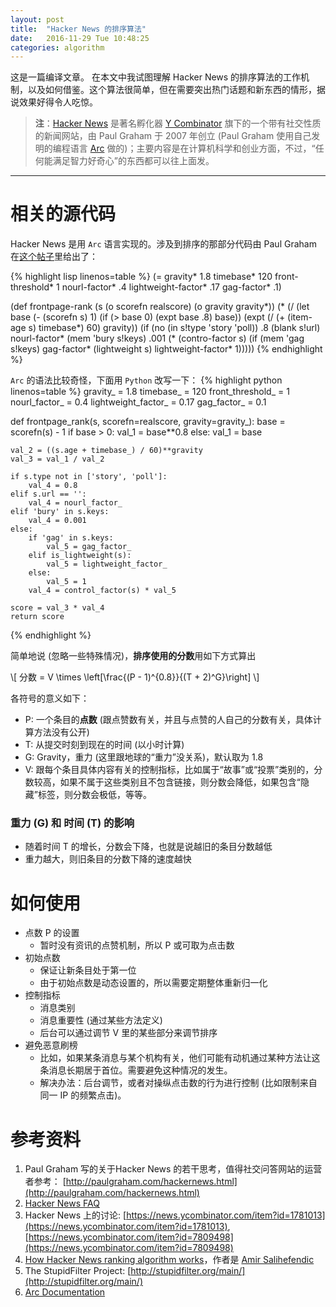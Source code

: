 ```yaml
---
layout: post
title:  "Hacker News 的排序算法"
date:   2016-11-29 Tue 10:48:25
categories: algorithm
---
```


这是一篇编译文章。
在本文中我试图理解 Hacker News 的排序算法的工作机制，以及如何借鉴。这个算法很简单，但在需要突出热门话题和新东西的情形，据说效果好得令人吃惊。

>**注**：[Hacker News](https://news.ycombinator.com/) 是著名孵化器 [Y Combinator](https://www.ycombinator.com/) 旗下的一个带有社交性质的新闻网站，由 Paul Graham 于 2007 年创立 (Paul Graham 使用自己发明的编程语言 [Arc](http://arclanguage.org/) 做的)；主要内容是在计算机科学和创业方面，不过，“任何能满足智力好奇心”的东西都可以往上面发。

<p><hr/></p>


# 相关的源代码

Hacker News 是用 `Arc` 语言实现的。涉及到排序的那部分代码由 Paul Graham 在[这个帖子](https://news.ycombinator.com/item?id=1781013)里给出了：

{% highlight lisp linenos=table %}
(= gravity* 1.8 timebase* 120 front-threshold* 1
   nourl-factor* .4 lightweight-factor* .17 gag-factor* .1)

(def frontpage-rank (s (o scorefn realscore) (o gravity gravity*))
  (* (/ (let base (- (scorefn s) 1)
          (if (> base 0) (expt base .8) base))
        (expt (/ (+ (item-age s) timebase*) 60) gravity))
     (if (no (in s!type 'story 'poll))  .8
         (blank s!url)                  nourl-factor*
         (mem 'bury s!keys)             .001
                                        (* (contro-factor s)
                                           (if (mem 'gag s!keys)
                                                gag-factor*
                                               (lightweight s)
                                                lightweight-factor*
                                               1)))))
{% endhighlight %}

`Arc` 的语法比较奇怪，下面用 `Python` 改写一下：
{% highlight python linenos=table %}
gravity_ = 1.8
timebase_ = 120
front_threshold_ = 1
nourl_factor_ = 0.4
lightweight_factor_ = 0.17
gag_factor_ = 0.1

def frontpage_rank(s, scorefn=realscore, gravity=gravity_):
    base = scorefn(s) - 1
    if base > 0:
        val_1 = base**0.8
    else:
        val_1 = base

    val_2 = ((s.age + timebase_) / 60)**gravity
    val_3 = val_1 / val_2

    if s.type not in ['story', 'poll']:
        val_4 = 0.8
    elif s.url == '':
        val_4 = nourl_factor_
    elif 'bury' in s.keys:
        val_4 = 0.001
    else:
        if 'gag' in s.keys:
            val_5 = gag_factor_
        elif is_lightweight(s):
            val_5 = lightweight_factor_
        else:
            val_5 = 1
        val_4 = control_factor(s) * val_5

    score = val_3 * val_4
    return score
{% endhighlight %}

简单地说 (忽略一些特殊情况)，**排序使用的分数**用如下方式算出

<p>
\[
    分数 = V \times \left[\frac{(P - 1)^{0.8}}{(T + 2)^G}\right]
\]
</p>

各符号的意义如下：

- P: 一个条目的**点数** (跟点赞数有关，并且与点赞的人自己的分数有关，具体计算方法没有公开)
- T: 从提交时刻到现在的时间 (以小时计算)
- G: Gravity，重力 (这里跟地球的“重力”没关系)，默认取为 1.8
- V: 跟每个条目具体内容有关的控制指标，比如属于“故事”或“投票”类别的，分数较高，如果不属于这些类别且不包含链接，则分数会降低，如果包含“隐藏”标签，则分数会极低，等等。

### 重力 (G) 和 时间 (T) 的影响

- 随着时间 T 的增长，分数会下降，也就是说越旧的条目分数越低
- 重力越大，则旧条目的分数下降的速度越快

# 如何使用

- 点数 P 的设置
    - 暂时没有资讯的点赞机制，所以 P 或可取为点击数
- 初始点数
    - 保证让新条目处于第一位
    - 由于初始点数是动态设置的，所以需要定期整体重新归一化
- 控制指标
    - 消息类别
    - 消息重要性 (通过某些方法定义)
    - 后台可以通过调节 V 里的某些部分来调节排序
- 避免恶意刷榜
    - 比如，如果某条消息与某个机构有关，他们可能有动机通过某种方法让这条消息长期居于首位。需要避免这种情况的发生。
    - 解决办法：后台调节，或者对操纵点击数的行为进行控制 (比如限制来自同一 IP 的频繁点击)。

# 参考资料

1. Paul Graham 写的关于Hacker News 的若干思考，值得社交问答网站的运营者参考：
[http://paulgraham.com/hackernews.html](http://paulgraham.com/hackernews.html)
2. [Hacker News FAQ](https://news.ycombinator.com/newsfaq.html)
3. Hacker News 上的讨论: [https://news.ycombinator.com/item?id=1781013](https://news.ycombinator.com/item?id=1781013), [https://news.ycombinator.com/item?id=7809498](https://news.ycombinator.com/item?id=7809498)
4. [How Hacker News ranking algorithm works](https://medium.com/hacking-and-gonzo/how-hacker-news-ranking-algorithm-works-1d9b0cf2c08d)，作者是 [Amir Salihefendic](https://medium.com/@amix3k)
5. The StupidFilter Project: [http://stupidfilter.org/main/](http://stupidfilter.org/main/)
5. [Arc Documentation](http://arclanguage.github.io/ref/index.html)
